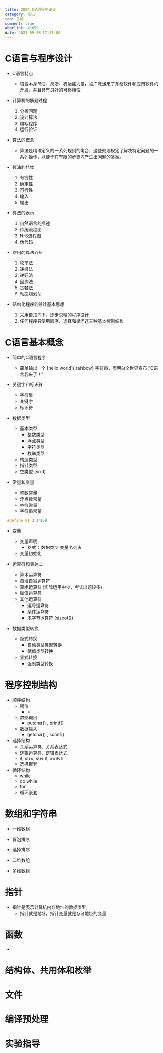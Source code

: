 ```yaml
---
title: 2024 C语言程序设计
category: 笔记
tag: 总结
comment: true
abbrlink: 41659
date: 2023-09-08 17:51:00
---
```


# C语言与程序设计

- C语言特点

  - 语言本身简洁、灵活、表达能力强，被广泛运用于系统软件和应用软件的开发，并且具有良好的可移植性

- 计算机的解题过程
    1. 分析问题
    2. 设计算法
    3. 编写程序
    4. 运行验证
- 算法的概念
    - 算法是精确定义的一系列规则的集合，这些规则规定了解决特定问题的一系列操作，以便于在有限的步骤内产生出问题的答案。
- 算法的特性
    1. 有穷性
    2. 确定性
    3. 可行性
    4. 输入
    5. 输出
- 算法的表示
    1. 自然语言的描述
    2. 传统流程图
    3. N-S流程图
    4. 伪代码
- 常用的算法介绍
    1. 枚举法
    2. 递推法
    3. 递归法
    4. 回溯法
    5. 贪婪法
    6. 动态规划法

- 结构化程序的设计基本思想
    1. 采用自顶向下，逐步求精的程序设计
    2. 任何程序只使用顺序、选择和循环这三种基本控制结构

# C语言基本概念

- 简单的C语言程序
    - 简单输出一个 [hello world]{.rainbow} 字符串，表明向全世界宣布 "C语言我来了！"

- 关键字和标识符

    - 字符集
    - 关键字
    - 标识符

- 数据类型
    - 基本类型
        - 整数类型
        - 浮点类型
        - 字符类型
        - 枚举类型
    - 构造类型
    - 指针类型
    - 空类型 (void)

- 常量和变量
    - 整数常量
    - 浮点数常量
    - 字符常量
    - 字符串常量
```c
 #define PI 3.14159
```
- 变量
    - 变量声明
        - 格式： 数据类型  变量名列表
    - 变量初始化

- 运算符和表达式
    - 算术运算符
    - 自增自减运算符
    - 算术运算符 (实际运用中少，考试出题较多)
    - 赋值运算符
    - 其他运算符
        - 逗号运算符
        - 条件运算符
        - 求字节运算符 (sizeof())

- 数据类型转换
    - 隐式转换
        - 自动类型类型转换
        - 赋值类型转换
    - 显式转换
        - 强制类型转换
# 程序控制结构

- 顺序结构
    - 赋值
        - =
    - 数据输出
        - putchar() , printf()
    - 数据输入
        - getchar() , scanf()
- 选择结构
    - 关系运算符、关系表达式
    - 逻辑运算符、逻辑表达式
    - if, else, else if, switch
    - 选择嵌套 
- 循环结构
    - while
    - do while
    - for
    - 循环嵌套

# 数组和字符串

- 一维数组

- 冒泡排序

- 选择排序

- 二维数组

- 多维数组


# 指针
- 指针是表示计算机内存地址的数据类型，
    - 指针就是地址，指针变量就是存储地址的变量
# 函数

- 
# 结构体、共用体和枚举

# 文件

# 编译预处理

# 实验指导